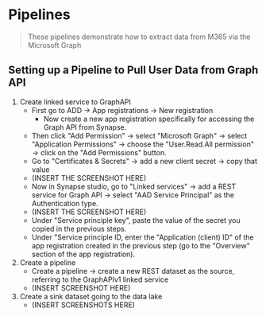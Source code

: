 # Pipelines
> These pipelines demonstrate how to extract data from M365 via the Microsoft Graph
## Setting up a Pipeline to Pull User Data from Graph API
1. Create linked service to GraphAPI
     - First go to ADD &#8594; App registrations &#8594; New registration
          - Now create a new app registration specifically for accessing the Graph API from Synapse.
     - Then click "Add Permission" &#8594; select "Microsoft Graph" &#8594; select "Application Permissions" &#8594; choose the "User.Read.All permission" &#8594; click on the "Add Permissions" button.
     - Go to "Certificates & Secrets" &#8594; add a new client secret &#8594; copy that value
     - (INSERT THE SCREENSHOT HERE)
     - Now in Synapse studio, go to "Linked services" &#8594; add a REST service for Graph API &#8594; select "AAD Service Principal" as the Authentication type.
     - (INSERT THE SCREENSHOT HERE)
     - Under "Service principle key", paste the value of the secret you copied in the previous steps.
     - Under "Service principle ID, enter the "Application (client) ID" of the app registration created in the previous step (go to the "Overview" section of the app registration). 
2. Create a pipeline
     - Create a pipeline &#8594; create a new REST dataset as the source, referring to the GraphAPIv1 linked service
     - (INSERT SCREENSHOT HERE)
3. Create a sink dataset going to the data lake
     - (INSERT SCREENSHOTS HERE)
